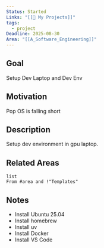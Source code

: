 ```yaml
---
Status: Started
Links: "[[🚧 My Projects]]"
tags:
  - project
Deadline: 2025-08-30
Area: "[[A_Software_Engineering]]"
---
```

## Goal

Setup Dev Laptop and Dev Env

## Motivation

Pop OS is falling short

## Description

Setup dev environment in gpu laptop.

## Related Areas

```dataview
list
From #area and !"Templates"
```

## Notes

- Install Ubuntu 25.04
- Install homebrew
- Install uv
- Install Docker
- Install VS Code
